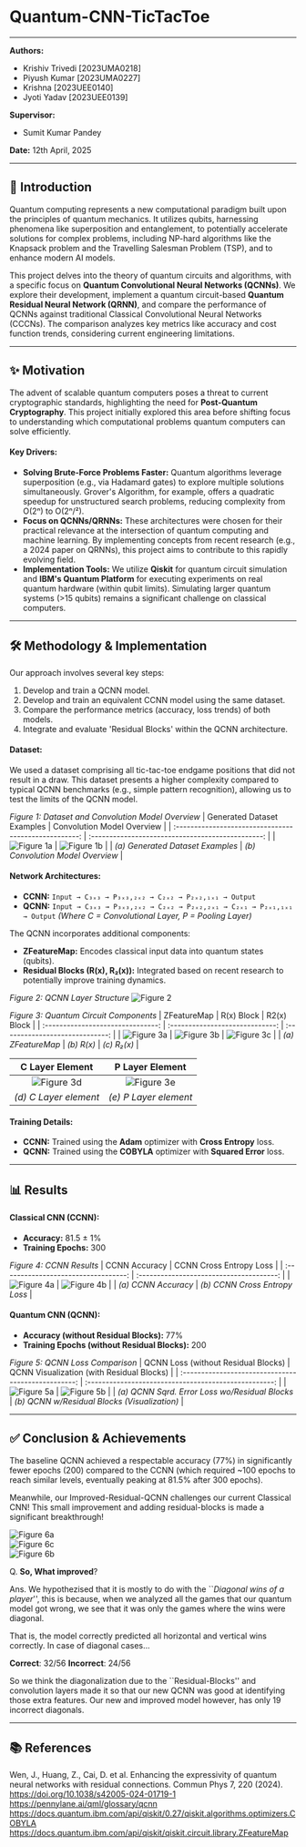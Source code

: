 # Quantum-CNN-TicTacToe

---

**Authors:**
* Krishiv Trivedi [2023UMA0218]
* Piyush Kumar [2023UMA0227]
* Krishna [2023UEE0140]
* Jyoti Yadav [2023UEE0139]

**Supervisor:**
* Sumit Kumar Pandey

**Date:** 12th April, 2025

---

## 🚀 Introduction

Quantum computing represents a new computational paradigm built upon the principles of quantum mechanics. It utilizes qubits, harnessing phenomena like superposition and entanglement, to potentially accelerate solutions for complex problems, including NP-hard algorithms like the Knapsack problem and the Travelling Salesman Problem (TSP), and to enhance modern AI models.

This project delves into the theory of quantum circuits and algorithms, with a specific focus on **Quantum Convolutional Neural Networks (QCNNs)**. We explore their development, implement a quantum circuit-based **Quantum Residual Neural Network (QRNN)**, and compare the performance of QCNNs against traditional Classical Convolutional Neural Networks (CCCNs). The comparison analyzes key metrics like accuracy and cost function trends, considering current engineering limitations.

---

## ✨ Motivation

The advent of scalable quantum computers poses a threat to current cryptographic standards, highlighting the need for **Post-Quantum Cryptography**. This project initially explored this area before shifting focus to understanding which computational problems quantum computers can solve efficiently.

#### Key Drivers:
* **Solving Brute-Force Problems Faster:** Quantum algorithms leverage superposition (e.g., via Hadamard gates) to explore multiple solutions simultaneously. Grover's Algorithm, for example, offers a quadratic speedup for unstructured search problems, reducing complexity from O(2ⁿ) to O(2ⁿ/²).
* **Focus on QCNNs/QRNNs:** These architectures were chosen for their practical relevance at the intersection of quantum computing and machine learning. By implementing concepts from recent research (e.g., a 2024 paper on QRNNs), this project aims to contribute to this rapidly evolving field.
* **Implementation Tools:** We utilize **Qiskit** for quantum circuit simulation and **IBM's Quantum Platform** for executing experiments on real quantum hardware (within qubit limits). Simulating larger quantum systems (>15 qubits) remains a significant challenge on classical computers.

---

## 🛠️ Methodology & Implementation

Our approach involves several key steps:
1.  Develop and train a QCNN model.
2.  Develop and train an equivalent CCNN model using the same dataset.
3.  Compare the performance metrics (accuracy, loss trends) of both models.
4.  Integrate and evaluate 'Residual Blocks' within the QCNN architecture.

#### Dataset:
We used a dataset comprising all tic-tac-toe endgame positions that did not result in a draw. This dataset presents a higher complexity compared to typical QCNN benchmarks (e.g., simple pattern recognition), allowing us to test the limits of the QCNN model.

*Figure 1: Dataset and Convolution Model Overview*
| Generated Dataset Examples                             | Convolution Model Overview                         |
| :---------------------------------------------------: | :-----------------------------------------------: |
| ![_Figure 1a_](/Report/assets/dataset.jpeg)           | ![_Figure 1b_](/Report/assets/CCNN.png)            |
| *(a) Generated Dataset Examples* | *(b) Convolution Model Overview* |

#### Network Architectures:
* **CCNN:** `Input → C₃ₓ₃ → P₃ₓ₃,₂ₓ₂ → C₂ₓ₂ → P₂ₓ₂,₁ₓ₁ → Output`
* **QCNN:** `Input → C₃ₓ₃ → P₃ₓ₃,₂ₓ₂ → C₂ₓ₂ → P₂ₓ₂,₂ₓ₁ → C₂ₓ₁ → P₂ₓ₁,₁ₓ₁ → Output`
    *(Where C = Convolutional Layer, P = Pooling Layer)*

The QCNN incorporates additional components:
* **ZFeatureMap:** Encodes classical input data into quantum states (qubits).
* **Residual Blocks (R(x), R₂(x)):** Integrated based on recent research to potentially improve training dynamics.

*Figure 2: QCNN Layer Structure*
![_Figure 2_](/Report/assets/QCNN.png)

*Figure 3: Quantum Circuit Components*
| ZFeatureMap                       | R(x) Block                      | R2(x) Block                       |
| :-------------------------------: | :-----------------------------: | :-----------------------------: |
| ![_Figure 3a_](/Report/assets/zfm.png) | ![_Figure 3b_](/Report/assets/rb.png) | ![_Figure 3c_](/Report/assets/r2.png) |
| *(a) ZFeatureMap* | *(b) R(x)* | *(c) R₂(x)* |

| C Layer Element                        | P Layer Element                        |
| :------------------------------------: | :------------------------------------: |
| ![_Figure 3d_](/Report/assets/conv_element.png) | ![_Figure 3e_](/Report/assets/pool_element.png) |
| *(d) C Layer element* | *(e) P Layer element* |

#### Training Details:
* **CCNN:** Trained using the **Adam** optimizer with **Cross Entropy** loss.
* **QCNN:** Trained using the **COBYLA** optimizer with **Squared Error** loss.

---

## 📊 Results

#### Classical CNN (CCNN):
* **Accuracy:** 81.5 ± 1%
* **Training Epochs:** 300

*Figure 4: CCNN Results*
| CCNN Accuracy                        | CCNN Cross Entropy Loss                   |
| :----------------------------------: | :--------------------------------------: |
| ![_Figure 4a_](/Report/assets/accu.jpeg) | ![_Figure 4b_](/Report/assets/cf.jpeg)   |
| *(a) CCNN Accuracy* | *(b) CCNN Cross Entropy Loss* |

#### Quantum CNN (QCNN):
* **Accuracy (without Residual Blocks):** 77%
* **Training Epochs (without Residual Blocks):** 200

*Figure 5: QCNN Loss Comparison*
| QCNN Loss (without Residual Blocks)                  | QCNN Visualization (with Residual Blocks)             |
| :-------------------------------------------------: | :---------------------------------------------------: |
| ![_Figure 5a_](/Report/assets/qcnn.jpeg)            | ![_Figure 5b_](/Report/assets/imp_qcnn.jpeg)             |
| *(a) QCNN Sqrd. Error Loss wo/Residual Blocks* | *(b) QCNN w/Residual Blocks (Visualization)* |

---

## ✅ Conclusion & Achievements

The baseline QCNN achieved a respectable accuracy (77%) in significantly fewer epochs (200) compared to the CCNN (which required ~100 epochs to reach similar levels, eventually peaking at 81.5% after 300 epochs).

Meanwhile, our Improved-Residual-QCNN challenges our current Classical CNN! This small improvement and adding residual-blocks is made a significant breakthrough!

 ![_Figure 6a_](/Report/assets/2.jpeg)                   
 ![_Figure 6c_](/Report/assets/1.jpeg)        
 ![_Figure 6b_](/Report/assets/confmat.jpeg)         

Q. **So, What improved**?

Ans. We hypothezised that it is mostly to do with the ``*Diagonal wins of a player*'', this is because, when we analyzed all the games that our quantum model got wrong, we see that it was only the games where the wins were diagonal.

That is, the model correctly predicted all horizontal and vertical wins correctly. In case of diagonal cases...

**Correct**: 32/56 **Incorrect**: 24/56

So we think the diagonalization due to the ``Residual-Blocks'' and convolution layers made it so that our new QCNN was good at identifying those extra features. Our new and improved model however, has only 19 incorrect diagonals.

---

## 📚 References

Wen, J., Huang, Z., Cai, D. et al. Enhancing the expressivity of quantum neural networks with residual connections. Commun Phys 7, 220 (2024). https://doi.org/10.1038/s42005-024-01719-1
https://pennylane.ai/qml/glossary/qcnn
https://docs.quantum.ibm.com/api/qiskit/0.27/qiskit.algorithms.optimizers.COBYLA
https://docs.quantum.ibm.com/api/qiskit/qiskit.circuit.library.ZFeatureMap
